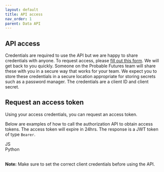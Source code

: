 ```yaml
---
layout: default
title: API access
nav_order: 1
parent: Data API
---
```


## API access

Credentials are required to use the API but we are happy to share credentials with anyone. To request access, please [fill out this form](https://airtable.com/shrOMfMgh7EoHajKN). We will get back to you quickly. Someone on the Probable Futures team will share these with you in a secure way that works for your team. We expect you to store these credentials in a secure location appropriate for storing secrets such as a password manager. The credentials are a client ID and client secret.

## Request an access token

Using your access credentials, you can request an access token.

Below are examples of how to call the authorization API to obtain access tokens. The access token will expire in 24hrs. The response is a JWT token of type `Bearer`.

<div id ="tab-container-1">
  <div class="tab-container">
    <div class="tab active" onclick="showTab(event, 'tab1', 'tab-container-1')">JS</div>
    <div class="tab" onclick="showTab(event, 'tab2', 'tab-container-1')">Python</div>
  </div>
  <div id="tab1" class="tab-content active">
    <zero-md src="/codeSnippets/apiAccessJs.md"></zero-md>
  </div>
  <div id="tab2" class="tab-content">
    <zero-md src="/codeSnippets/apiAccessPy.md"></zero-md>
  </div>
</div>

<br />

**Note:** Make sure to set the correct client credentials before using the API.
